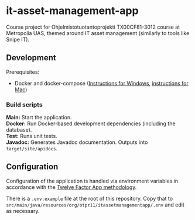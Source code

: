 # it-asset-management-app

Course project for Ohjelmistotuotantoprojekti TX00CF81-3012 course at Metropolia UAS, themed around IT asset management (similarly to tools like Snipe IT).

## Development

Prerequisites:
- Docker and docker-compose ([Instructions for Windows](https://docs.docker.com/desktop/windows/install), [instructions for Mac](https://docs.docker.com/desktop/mac/install))

### Build scripts

**Main:** Start the application.  
**Docker:** Run Docker-based development dependencies (including the database).  
**Test:** Runs unit tests.  
**Javadoc:** Generates Javadoc documentation. Outputs into `target/site/apidocs`.

## Configuration

Configuration of the application is handled via environment variables in accordance with the [Twelve Factor App methodology](https://12factor.net/config).

There is a `.env.example` file at the root of this repository. Copy that to `src/main/java/resources/org/otpr11/itassetmanagementapp/.env` and edit as necessary.